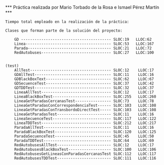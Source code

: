 *** Práctica realizada por Mario Torbado de la Rosa e Ismael Pérez Martín ***
	
	Tiempo total empleado en la realización de la práctica: 
	
	Clases que forman parte de la solución del proyecto:

		GD ---------------------------------------- SLOC:19   LLOC:62
		Linea-------------------------------------- SLOC:53   LLOC:167 
		Parada------------------------------------- SLOC:21   LLOC:72
		RedAutobuses------------------------------- SLOC:27   LLOC:100
		

	(test)
		AllTest------------------------------------ SLOC:12    LLOC:17 
		GDAllTest---------------------------------- SLOC:11    LLOC:16 
		GDBlackBoxText----------------------------- SLOC:62    LLOC:67 
		GDSecuenceTest----------------------------- SLOC:37    LLOC:42 
		GDTDDTest---------------------------------- SLOC:32    LLOC:37 
		LineaAllTest------------------------------- SLOC:12    LLOC:17 
		LineaBlackBoxTest-------------------------- SLOC:255   LLOC:260 	
		LineaGetParadasCercanasTest---------------- SLOC:73    LLOC:78 	
		LineaGetParadasConCorrespondenciaTest------ SLOC:103   LLOC:108 
		LineaGetParadasConTransbordoDirectTest----- SLOC:103   LLOC:108 
		LineaGetParadasTest------------------------ SLOC:11    LLOC:16 
		LineaSecuenceTest-------------------------- SLOC:117   LLOC:122 
		LineaTDDTest------------------------------- SLOC:212   LLOC:217 
		ParadaAllTest------------------------------ SLOC:11    LLOC:16 
		ParadaBlackBoxTest------------------------- SLOC:120   LLOC:125 
		ParadaSecuenceTest------------------------- SLOC:45    LLOC:50
		ParadaTDDTest------------------------------ SLOC:64    LLOC:69 
		RedAutobusesAllTest------------------------ SLOC:12    LLOC:17 
		RedAutobusesBlackBoxTest------------------- SLOC:100   LLOC:106 
		RedAutobusesGetLineasConParadasCercanasTest SLOC:112   LLOC:117 
		RedAutobusesTDDTest------------------------ SLOC:111   LLOC:116 

